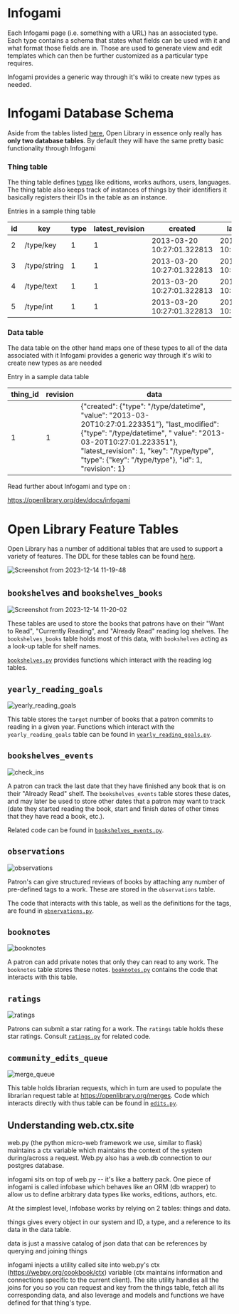 # Infogami 
Each Infogami page (i.e. something with a URL) has an associated type. Each type contains a schema that states what fields can be used with it and what format those fields are in. Those are used to generate view and edit templates which can then be further customized as a particular type requires.

Infogami provides a generic way through it's wiki to create new types as needed. 

# Infogami Database Schema
Aside from the tables listed [here](#open-library-feature-tables), Open Library in essence only really has **only two database tables**. By default they will have the same pretty basic functionality through Infogami

### Thing table
The thing table defines [types](https://openlibrary.org/dev/docs/infogami#anchor5) like editions, works authors, users, languages. The thing table also keeps track of instances of things by their identifiers it basically registers their IDs in the table as an instance.

Entries in a sample thing table 

id       |      key      | type | latest_revision |          created           |       last_modified
---------|---------------|------|-----------------|----------------------------|----------------------------
   2     | /type/key     |    1 |               1 | 2013-03-20 10:27:01.322813 | 2013-03-20 10:27:01.322813
   3     | /type/string  |    1 |               1 | 2013-03-20 10:27:01.322813 | 2013-03-20 10:27:01.322813
   4     | /type/text    |    1 |               1 | 2013-03-20 10:27:01.322813 | 2013-03-20 10:27:01.322813
   5     | /type/int     |    1 |               1 | 2013-03-20 10:27:01.322813 | 2013-03-20 10:27:01.322813

 
### Data table
The data table on the other hand maps one of these types to all of the data associated with it
Infogami provides a generic way through it's wiki to create new types as are needed

Entry in a sample data table

| thing_id 	| revision 	| data                                                                                                                                                                                                                                                                  	|
|----------	|----------	|-----------------------------------------------------------------------------------------------------------------------------------------------------------------------------------------------------------------------------------------------------------------------	|
| 1        	| 1        	| {"created": {"type": "/type/datetime", "value": "2013-03-20T10:27:01.223351"}, "last_modified": {"type": "/type/datetime", " value": "2013-03-20T10:27:01.223351"}, "latest_revision": 1, "key": "/type/type", "type": {"key": "/type/type"}, "id": 1, "revision": 1} 	|



Read further about Infogami and type on :

<https://openlibrary.org/dev/docs/infogami>

# Open Library Feature Tables

Open Library has a number of additional tables that are used to support a variety of features.  The DDL for these tables can be found [here](https://github.com/internetarchive/openlibrary/blob/master/openlibrary/core/schema.sql).

![Screenshot from 2023-12-14 11-19-48](https://github.com/internetarchive/openlibrary/assets/28732543/9542a554-8d6c-4d78-ad7d-c41845ec9af8)

## `bookshelves` and `bookshelves_books`

![Screenshot from 2023-12-14 11-20-02](https://github.com/internetarchive/openlibrary/assets/28732543/2c9f654a-d926-4faf-9db0-499fcc0bf6ae)

These tables are used to store the books that patrons have on their "Want to Read", "Currently Reading", and "Already Read" reading log shelves.  The `bookshelves_books` table holds most of this data, with `bookshelves` acting as a look-up table for shelf names.

[`bookshelves.py`](https://github.com/internetarchive/openlibrary/blob/master/openlibrary/core/bookshelves.py) provides functions which interact with the reading log tables.

## `yearly_reading_goals`

![yearly_reading_goals](https://github.com/internetarchive/openlibrary/assets/28732543/51a29f03-25fd-4286-8423-23ae3c8dba1d)

This table stores the `target` number of books that a patron commits to reading in a given year.  Functions which interact with the `yearly_reading_goals` table can be found in [`yearly_reading_goals.py`](https://github.com/internetarchive/openlibrary/blob/master/openlibrary/core/yearly_reading_goals.py).

## `bookshelves_events`

![check_ins](https://github.com/internetarchive/openlibrary/assets/28732543/38fdd1e8-07ce-445b-9ca8-2621b54e00e3)

A patron can track the last date that they have finished any book that is on their "Already Read" shelf.  The `bookshelves_events` table stores these dates, and may later be used to store other dates that a patron may want to track (date they started reading the book, start and finish dates of other times that they have read a book, etc.).

Related code can be found in [`bookshelves_events.py`](https://github.com/internetarchive/openlibrary/blob/master/openlibrary/core/bookshelves_events.py).

## `observations`

![observations](https://github.com/internetarchive/openlibrary/assets/28732543/8a1fcfb1-30df-4f58-99f3-a0efb757b09a)

Patron's can give structured reviews of books by attaching any number of pre-defined tags to a work.  These are stored in the `observations` table.

The code that interacts with this table, as well as the definitions for the tags, are found in [`observations.py`](https://github.com/internetarchive/openlibrary/blob/master/openlibrary/core/observations.py).

## `booknotes`

![booknotes](https://github.com/internetarchive/openlibrary/assets/28732543/41986736-6fdc-4bb6-9bbf-1544fa4ff60e)

A patron can add private notes that only they can read to any work.  The `booknotes` table stores these notes.  [`booknotes.py`](https://github.com/internetarchive/openlibrary/blob/master/openlibrary/core/booknotes.py) contains the code that interacts with this table.

## `ratings`

![ratings](https://github.com/internetarchive/openlibrary/assets/28732543/9f9f000c-9cdc-4aa7-a022-bd4c1855266b)

Patrons can submit a star rating for a work.  The `ratings` table holds these star ratings.  Consult [`ratings.py`](https://github.com/internetarchive/openlibrary/blob/master/openlibrary/core/ratings.py) for related code.

## `community_edits_queue`

![merge_queue](https://github.com/internetarchive/openlibrary/assets/28732543/9dc1c072-176d-4f54-96b4-3b2ea582a744)

This table holds librarian requests, which in turn are used to populate the librarian request table at https://openlibrary.org/merges.  Code which interacts directly with thus table can be found in [`edits.py`](https://github.com/internetarchive/openlibrary/blob/master/openlibrary/core/edits.py).

## Understanding web.ctx.site

web.py (the python micro-web framework we use, similar to flask) maintains a ctx variable which maintains the context of the system during/across a request. Web.py also has a web.db connection to our postgres database.

infogami sits on top of web.py -- it's like a battery pack. One piece of infogami is called infobase which behaves like an ORM (db wrapper) to allow us to define arbitrary data types like works, editions, authors, etc.

At the simplest level, Infobase works by relying on 2 tables: things and data.

things gives every object in our system and ID, a type, and a reference to its data in the data table.

data is just a massive catalog of json data that can be references by querying and joining things

infogami injects a utility called site into web.py's ctx (https://webpy.org/cookbook/ctx) variable (ctx maintains information and connections specific to the current client). The site utility handles all the joins for you so you can request and key from the things table, fetch all its corresponding data, and also leverage and models and functions we have defined for that thing's type.
